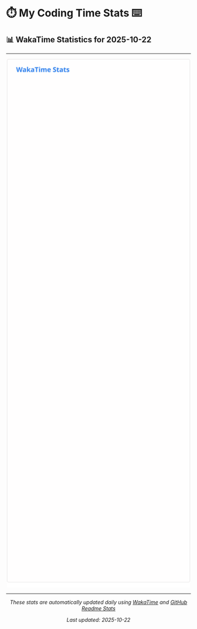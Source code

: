 # ⏱️ My Coding Time Stats ⌨️

## 📊 WakaTime Statistics for 2025-10-22

---

<div align="center">

<img src="./images/wakatime-stats-2025-10-22.svg" alt="WakaTime Stats" width="500">

</div>

---

<div align="center">

*These stats are automatically updated daily using [WakaTime](https://wakatime.com) and [GitHub Readme Stats](https://github.com/anuraghazra/github-readme-stats)*

*Last updated: 2025-10-22*
</div>
